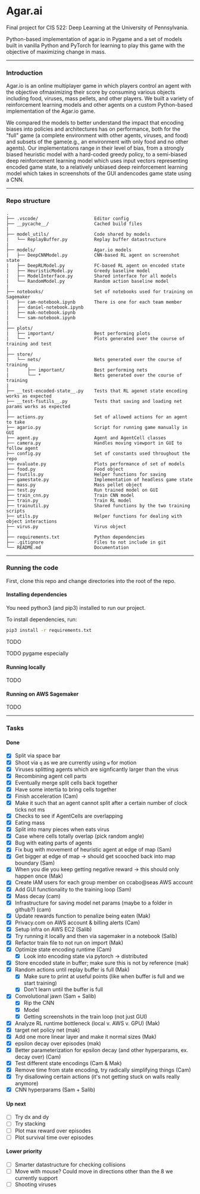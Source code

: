 # Agar.ai

Final project for CIS 522: Deep Learning at the University of Pennsylvania.

Python-based implementation of agar.io in Pygame and a set of models built in vanilla Python and PyTorch for learning to play this game with the objective of maximizing change in mass.

---

### Introduction

Agar.io is an online multiplayer game in which players control an agent with the objective ofmaximizing their score by consuming various objects including food, viruses, mass pellets, and other players. We built a variety of reinforcement learning models and other agents on a custom Python-based implementation of the Agar.io game.

We compared the models to better understand the impact that encoding biases into policies and architectures has on performance, both for the "full" game (a complete environment with other agents, viruses, and food) and subsets of the game(e.g., an environment with only food and no other agents). Our implementations range in their level of bias, from a strongly biased heuristic model with a hard-coded greedy policy, to a semi-biased deep reinforcement learning model which uses input vectors representing encoded game state, to a relatively unbiased deep reinforcement learning model which takes in screenshots of the GUI andencodes game state using a CNN.

---

### Repo structure

```
.
├── .vscode/                     Editor config
├── __pycache__/                 Cached build files
|
├── model_utils/                 Code shared by models
|   └── ReplayBuffer.py          Replay buffer datastructure
|
├── models/                      Agar.io models
|   ├── DeepCNNModel.py          CNN-based RL agent on screenshot state
|   ├── DeepRLModel.py           FC-based RL agent on encoded state
|   ├── HeuristicModel.py        Greedy baseline model
|   ├── ModelInterface.py        Shared interface for all models
|   └── RandomModel.py           Random action baseline model
|
├── notebooks/                   Set of notebooks used for training on Sagemaker
|   ├── cam-notebook.ipynb       There is one for each team member
|   ├── daniel-notebook.ipynb
|   ├── mak-notebook.ipynb
|   └── sam-notebook.ipynb
|
├── plots/
|   ├── important/               Best performing plots
|   └── *                        Plots generated over the course of training and test
|
├── store/
|   └── nets/                    Nets generated over the course of training
|       ├── important/           Best performing nets
|       └── *                    Nets generated over the course of training
|
├── __test-encoded-state__.py    Tests that RL agenet state encoding works as expected
├── __test-fsutils__.py          Tests that saving and loading net params works as expected
|
├── actions.py                   Set of allowed actions for an agent to take
├── agario.py                    Script for running game manually in GUI
├── agent.py                     Agent and AgentCell classes
├── camera.py                    Handles moving viewport in GUI to follow agent
├── config.py                    Set of constants used throughout the repo
├── evaluate.py                  Plots performance of set of models
├── food.py                      Food object
├── fsutils.py                   Helper functions for saving
├── gamestate.py                 Implementation of headless game state
├── mass.py                      Mass pellet object
├── test.py                      Run trained model on GUI
├── train_cnn.py                 Train CNN model
├── train.py                     Train RL model
├── trainutil.py                 Shared functions by the two training scripts
├── utils.py                     Helper functions for dealing with object interactions
├── virus.py                     Virus object
|
├── requirements.txt             Python dependencies
├── .gitignore                   Files to not include in git
└── README.md                    Documentation
```

---

### Running the code

First, clone this repo and change directories into the root of the repo.

#### Installing dependencies

You need python3 (and pip3) installed to run our project.

To install dependencies, run:

```bash
pip3 install -r requirements.txt
```

TODO

TODO pygame especially

#### Running locally

TODO

#### Running on AWS Sagemaker

TODO

---

### Tasks

#### Done

- [x] Split via space bar
- [x] Shoot via `q` as we are currently using `w` for motion
- [x] Viruses splitting agents which are signficantly larger than the virus
- [x] Recombining agent cell parts
- [x] Eventually merge split cells back together
- [x] Have some intertia to bring cells together
- [x] Finish acceleration (Cam)
- [x] Make it such that an agent cannot split after a certain number of clock ticks not ms
- [x] Checks to see if AgentCells are overlapping
- [x] Eating mass
- [x] Split into many pieces when eats virus
- [x] Case where cells totally overlap (pick random angle)
- [x] Bug with eating parts of agents
- [x] Fix bug with movement of heuristic agent at edge of map (Sam)
- [x] Get bigger at edge of map -> should get scooched back into map boundary (Sam)
- [x] When you die you keep getting negative reward -> this should only happen once (Mak)
- [x] Create IAM users for each group member on ccabo@seas AWS account
- [x] Add GUI functionality to the training loop (Sam)
- [x] Mass decay (cam)
- [x] Infrastructure for saving model net params (maybe to a folder in github?) (cam)
- [x] Update rewards function to penalize being eaten (Mak)
- [x] Privacy.com on AWS account & billing alerts (Cam)
- [x] Setup infra on AWS EC2 (Salib)
- [x] Try running it locally and then via sagemaker in a notebook (Salib)
- [x] Refactor train file to not run on import (Mak)
- [x] Optimize state encoding runtime (Cam)
  - [x] Look into encoding state via pytorch -> distributed
- [x] Store encoded state in buffer; make sure this is not by reference (mak)
- [x] Random actions until replay buffer is full (Mak)
  - [x] Make sure to print at useful points (like when buffer is full and we start training)
  - [x] Don't learn until the buffer is full
- [x] Convolutional jawn (Sam + Salib)
  - [x] Rip the CNN
  - [x] Model
  - [x] Getting screenshots in the train loop (not just GUI)
- [x] Analyze RL runtime bottleneck (local v. AWS v. GPU) (Mak)
- [x] target net policy net (mak)
- [x] Add one more linear layer and make it normal sizes (Mak)
- [x] epsilon decay over episodes (mak)
- [x] Better parameterization for epsilon decay (and other hyperparams, ex. decay over) (Cam)
- [x] Test different state encodings (Cam & Mak)
- [x] Remove time from state encoding, try radically simplifying things (Cam)
- [x] Try disallowing certain actions (it's not getting stuck on walls really anymore)
- [x] CNN hyperparams (Sam + Salib)

#### Up next

- [ ] Try dx and dy
- [ ] Try stacking
- [ ] Plot max reward over episodes
- [ ] Plot survival time over episodes

#### Lower priority

- [ ] Smarter datastructure for checking collisions
- [ ] Move with mouse? Could move in directions other than the 8 we currently support
- [ ] Shooting viruses
